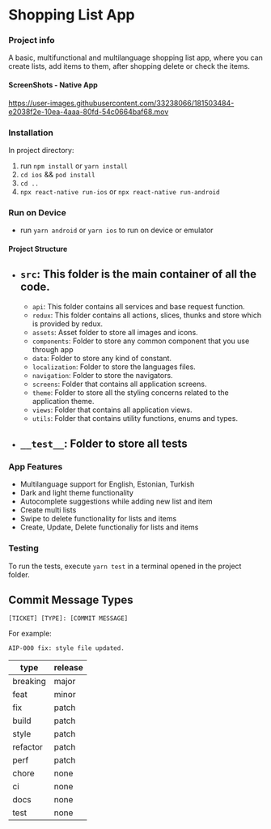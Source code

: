 # Shopping List App

### Project info

A basic, multifunctional and multilanguage shopping list app, where you can create lists, add items to them, after shopping delete or check the items.

#### ScreenShots - Native App


https://user-images.githubusercontent.com/33238066/181503484-e2038f2e-10ea-4aaa-80fd-54c0664baf68.mov

### Installation

In project directory:

1. run `npm install` or `yarn install`
2. `cd ios` && `pod install`
3. `cd ..`
4. `npx react-native run-ios` or `npx react-native run-android`

### Run on Device

- run `yarn android` or `yarn ios` to run on device or emulator

#### Project Structure

- ## `src`: This folder is the main container of all the code.
  - `api`: This folder contains all services and base request function.
  - `redux`: This folder contains all actions, slices, thunks and store which is provided by redux.
  - `assets`: Asset folder to store all images and icons.
  - `components`: Folder to store any common component that you use through app
  - `data`: Folder to store any kind of constant.
  - `localization`: Folder to store the languages files.
  - `navigation`: Folder to store the navigators.
  - `screens`: Folder that contains all application screens.
  - `theme`: Folder to store all the styling concerns related to the application theme.
  - `views`: Folder that contains all application views.
  - `utils`: Folder that contains utility functions, enums and types.
- ## `__test__`: Folder to store all tests

### App Features

- Multilanguage support for English, Estonian, Turkish
- Dark and light theme functionality
- Autocomplete suggestions while adding new list and item
- Create multi lists
- Swipe to delete functionality for lists and items
- Create, Update, Delete functionaliy for lists and items

### Testing

To run the tests, execute `yarn test` in a terminal opened in the project folder.

## Commit Message Types

```
[TICKET] [TYPE]: [COMMIT MESSAGE]
```

For example:

```
AIP-000 fix: style file updated.
```

| type     | release |
| -------- | ------- |
| breaking | major   |
| feat     | minor   |
| fix      | patch   |
| build    | patch   |
| style    | patch   |
| refactor | patch   |
| perf     | patch   |
| chore    | none    |
| ci       | none    |
| docs     | none    |
| test     | none    |


